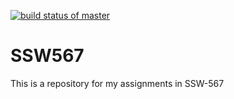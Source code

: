 [![build status of master](https://travis-ci.org/tsmith567/Triangle567.svg?branch=master)](https://travis-ci.org/wuhuwuhuhu/SSW567)
# SSW567
This is a repository for my assignments in SSW-567

